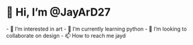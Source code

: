 <h1> 👋 Hi, I’m @JayArD27 </h1>
- 👀 I’m interested in art
- 🌱 I’m currently learning python
- 💞️ I’m looking to collaborate on design
- 📫 How to reach me jayd
<!---
JayArD27/JayArD27 is a ✨ special ✨ repository because its `README.md` (this file) appears on your GitHub profile.
You can click the Preview link to take a look at your changes.
--->
